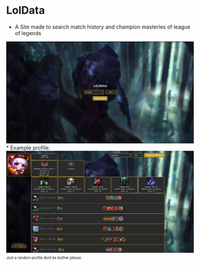 # LolData
* A Site made to search match history and champion masteries of league of legends
<img src="https://raw.githubusercontent.com/Rifuzada/LolData/main/example/Home.png">
* Example profile:
<img src="https://raw.githubusercontent.com/Rifuzada/LolData/refs/heads/main/example/ProfileExampleNewPositions.png">
<sup><sub>Just a random profile dont be bother please.</sup></sub>
